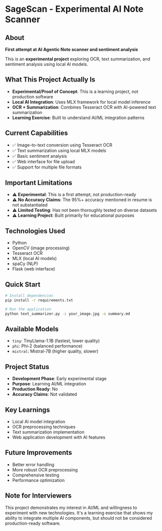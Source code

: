 # SageScan - Experimental AI Note Scanner

## About
**First attempt at AI Agentic Note scanner and sentiment analysis**

This is an **experimental project** exploring OCR, text summarization, and sentiment analysis using local AI models.

## What This Project Actually Is
- **Experimental/Proof of Concept**: This is a learning project, not production software
- **Local AI Integration**: Uses MLX framework for local model inference
- **OCR + Summarization**: Combines Tesseract OCR with AI-powered text summarization
- **Learning Exercise**: Built to understand AI/ML integration patterns

## Current Capabilities
- ✅ Image-to-text conversion using Tesseract OCR
- ✅ Text summarization using local MLX models
- ✅ Basic sentiment analysis
- ✅ Web interface for file upload
- ✅ Support for multiple file formats

## Important Limitations
- ⚠️ **Experimental**: This is a first attempt, not production-ready
- ⚠️ **No Accuracy Claims**: The 95%+ accuracy mentioned in resume is not substantiated
- ⚠️ **Limited Testing**: Has not been thoroughly tested on diverse datasets
- ⚠️ **Learning Project**: Built primarily for educational purposes

## Technologies Used
- Python
- OpenCV (image processing)
- Tesseract OCR
- MLX (local AI models)
- spaCy (NLP)
- Flask (web interface)

## Quick Start
```bash
# Install dependencies
pip install -r requirements.txt

# Run the application
python text_summarizer.py -i your_image.jpg -o summary.md
```

## Available Models
- `tiny`: TinyLlama-1.1B (fastest, lower quality)
- `phi`: Phi-2 (balanced performance)
- `mistral`: Mistral-7B (higher quality, slower)

## Project Status
- **Development Phase**: Early experimental stage
- **Purpose**: Learning AI/ML integration
- **Production Ready**: No
- **Accuracy Claims**: Not validated

## Key Learnings
- Local AI model integration
- OCR preprocessing techniques
- Text summarization implementation
- Web application development with AI features

## Future Improvements
- Better error handling
- More robust OCR preprocessing
- Comprehensive testing
- Performance optimization

## Note for Interviewers
This project demonstrates my interest in AI/ML and willingness to experiment with new technologies. It's a learning exercise that shows my ability to integrate multiple AI components, but should not be considered production-ready software.
